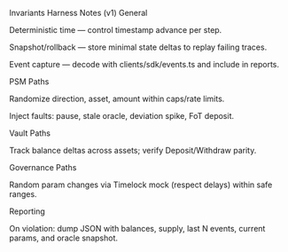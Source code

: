
Invariants Harness Notes (v1)
General

Deterministic time — control timestamp advance per step.

Snapshot/rollback — store minimal state deltas to replay failing traces.

Event capture — decode with clients/sdk/events.ts and include in reports.

PSM Paths

Randomize direction, asset, amount within caps/rate limits.

Inject faults: pause, stale oracle, deviation spike, FoT deposit.

Vault Paths

Track balance deltas across assets; verify Deposit/Withdraw parity.

Governance Paths

Random param changes via Timelock mock (respect delays) within safe ranges.

Reporting

On violation: dump JSON with balances, supply, last N events, current params, and oracle snapshot.
